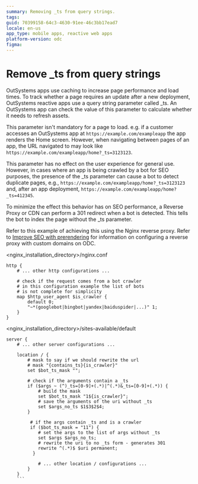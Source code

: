 ```yaml
---
summary: Removing _ts from query strings. 
tags: 
guid: 70399158-64c3-4630-91ee-46c3bb17ead7
locale: en-us
app_type: mobile apps, reactive web apps
platform-version: odc
figma: 
---
```


# Remove _ts from query strings

OutSystems apps use caching to increase page performance and load times. To track whether a page requires an update after a new deployment, OutSystems reactive apps use a query string parameter called _ts. An OutSystems app can check the value of this parameter to calculate whether it needs to refresh assets.

This parameter isn't mandatory for a page to load. e.g. if a customer accesses an OutSystems app at `https://example.com/exampleapp` the app renders the Home screen. However, when navigating between pages of an app, the URL navigated to may look like `https://example.com/exampleapp/home?_ts=3123123`.

This parameter has no effect on the user experience for general use. However, in cases where an app is being crawled by a bot for SEO purposes, the presence of the _ts parameter can cause a bot to detect duplicate pages, e.g., `https://example.com/exampleapp/home?_ts=3123123` and, after an app deployment, `https://example.com/exampleapp/home?_ts=412345`.

To minimize the effect this behavior has on SEO performance, a Reverse Proxy or CDN can perform a 301 redirect when a bot is detected. This tells the bot to index the page without the _ts parameter.

Refer to this example of achieving this using the Nginx reverse proxy. Refer to [Improve SEO with prerendering](improve-seo-prerendering.md#domain) for information on configuring a reverse proxy with custom domains on ODC.

<nginx_installation_directory>/nginx.conf

```
http {
    # ... other http configurations ...

    # check if the request comes from a bot crawler
    # in this configuration example the list of bots
    # is not complete for simplicity
    map $http_user_agent $is_crawler {
        default 0;
        "~*(googlebot|bingbot|yandex|baiduspider|...)" 1;
    }
}
```

<nginx_installation_directory>/sites-available/default

```
server {
    # ... other server configurations ...

    location / {
        # mask to say if we should rewrite the url
        # mask "{contains_ts}{is_crawler}"
        set $bot_ts_mask "";
            
        # check if the arguments contain a _ts
        if ($args ~ (^)_ts=[0-9]+(.*)|^(.*)&_ts=[0-9]+(.*)) {
            # build the mask
            set $bot_ts_mask "1${is_crawler}";
            # save the arguments of the uri without _ts
            set $args_no_ts $1$3$2$4;
        }

         # if the args contain _ts and is a crawler
         if ($bot_ts_mask = "11") {
            # set the args to the list of args without _ts
            set $args $args_no_ts;
            # rewrite the uri to no _ts form - generates 301
            rewrite ^(.*)$ $uri permanent;
          }

            # ... other location / configurations ...
        }
    }
    ```
